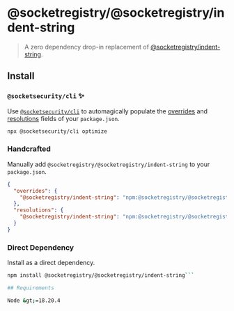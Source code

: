 # @socketregistry/@socketregistry/indent-string

> A zero dependency drop-in replacement of
> [@socketregistry/indent-string](https://www.npmjs.com/package/@socketregistry/indent-string).

## Install

### `@socketsecurity/cli` :sparkles:

Use [`@socketsecurity/cli`](https://www.npmjs.com/package/@socketsecurity/cli)
to automagically populate the
[overrides](https://docs.npmjs.com/cli/v9/configuring-npm/package-json#overrides)
and [resolutions](https://yarnpkg.com/configuration/manifest#resolutions) fields
of your `package.json`.

```sh
npx @socketsecurity/cli optimize
```

### Handcrafted

Manually add `@socketregistry/@socketregistry/indent-string` to your
`package.json`.

```json
{
  "overrides": {
    "@socketregistry/indent-string": "npm:@socketregistry/@socketregistry/indent-string@^1"
  },
  "resolutions": {
    "@socketregistry/indent-string": "npm:@socketregistry/@socketregistry/indent-string@^1"
  }
}
```

### Direct Dependency

Install as a direct dependency.

````sh
npm install @socketregistry/@socketregistry/indent-string```

## Requirements

Node &gt;=18.20.4
````
